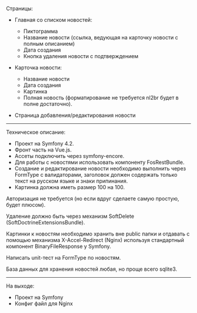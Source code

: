 Страницы:

- Главная со списком новостей:
    - Пиктограмма
    - Название новости (ссылка, ведующая на карточку новости с полным описанием)
    - Дата создания
    - Кнопка удаления новости с подтверждением

- Карточка новости:
    - Название новости
    - Дата создания
    - Картинка
    - Полная новость (форматирование не требуется nl2br будет в полне достаточно).

- Страница добавления/редактирования новости

---

Техническое описание:

- Проект на Symfony 4.2.
- Фронт часть на Vue.js.
- Ассеты подключить через symfony-encore.
- Для работы с новостями использовать компоненту FosRestBundle.
- Создание и редактирование новости необходимо выполнить через FormType с валидаторами,
заголовок должен содержать только текст на русском языке и знаки припинания.
- Картинка должна иметь размер 100 на 100.

Авторизация не требуется (но если вдруг сделаете самую простую, будет плюсом).

Удаление должно быть через механизм SoftDelete (SoftDoctrineExtensionsBundle).

Картинки к новостям необходимо хранить вне public папки и отдавать с помощью механизма
X-Accel-Redirect (Nginx) используя стандартный компонент BinaryFileResponse у Symfony.

Написать unit-тест на FormType по новостям.

База данных для хранения новостей любая, но проще всего sqlite3.

---

На выходе:
- Проект на Symfony
- Конфиг файл для Nginx